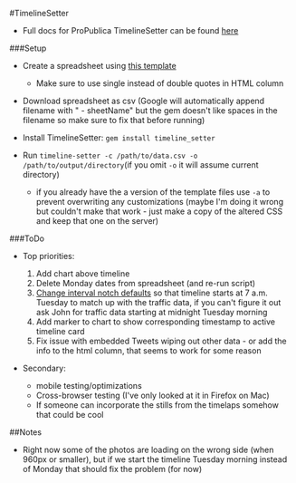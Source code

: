 #TimelineSetter
- Full docs for ProPublica TimelineSetter can be found <a href="https://github.com/propublica/timeline-setter/" target="_blank">here</a>

###Setup
- Create a spreadsheet using <a href="https://docs.google.com/spreadsheet/ccc?key=0AowdnjGpuk-idElHNlozZERCNVY4dnhSUlNQa2p0SUE&usp=sharing" target="_blank">this template</a>
	- Make sure to use single instead of double quotes in HTML column
- Download spreadsheet as csv (Google will automatically append filename with " - sheetName" but the gem doesn't like spaces in the filename so make sure to fix that before running)

- Install TimelineSetter: `gem install timeline_setter`
- Run `timeline-setter -c /path/to/data.csv -o /path/to/output/directory`(if you omit `-o` it will assume current directory)
	- if you already have the a version of the template files use `-a` to prevent overwriting any customizations (maybe I'm doing it wrong but couldn't make that work - just make a copy of the altered CSS and keep that one on the server)

###ToDo
- Top priorities:
	1. Add chart above timeline
	2. Delete Monday dates from spreadsheet (and re-run script)
	2. <a href="http://propublica.github.io/timeline-setter/#interval_notch_options" target="_blank">Change interval notch defaults</a> so that timeline starts at 7 a.m. Tuesday to match up with the traffic data, if you can't figure it out ask John for traffic data starting at midnight Tuesday morning
	3. Add marker to chart to show corresponding timestamp to active timeline card
	4. Fix issue with embedded Tweets wiping out other data - or add the info to the html column, that seems to work for some reason

- Secondary:
	- mobile testing/optimizations
	- Cross-browser testing (I've only looked at it in Firefox on Mac)
	- If someone can incorporate the stills from the timelaps somehow that could be cool

##Notes
- Right now some of the photos are loading on the wrong side (when 960px or smaller), but if we start the timeline Tuesday morning instead of Monday that should fix the problem (for now)
